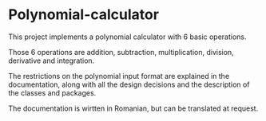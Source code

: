 # Polynomial-calculator
This project implements a polynomial calculator with 6 basic operations.

Those 6 operations are addition, subtraction, multiplication, division, derivative and integration. 

The restrictions on the polynomial input format are explained in the documentation, along with all the design decisions and the description of the classes and packages.

The documentation is wirtten in Romanian, but can be translated at request.
